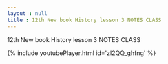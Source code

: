 ```yaml
---
layout : null
title : 12th New book History lesson 3 NOTES CLASS
---
```


12th New book History lesson 3 NOTES CLASS



{% include youtubePlayer.html id='zl2QQ_ghfng' %}
